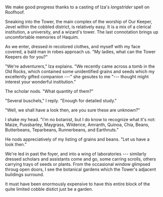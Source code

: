 We make good progress thanks to a casting of Iza's _longstrider_ spell on Roofhoof.

Sneaking into the Tower, the main complex of the worship of Our Keeper, Jevel within the
cobbled district, is relatively easy. It is a mix of a clerical institution, a university,
and a wizard's tower. The last connotation brings up uncomfortable memories of Haquim.

As we enter, dressed in recolored clothes, and myself with my face covered, a bald man
in robes approach us. "My ladies, what can the Tower Keepers do for you?"

"We're adventurers," Iza explains. "We recently came across a tomb in the Old Rocks,
which contained some unidentified grains and seeds which my excellently gifted companion ---"
she gesutes to me "--- thought might interest your wonderful institution."

The scholar nods. "What quantity of them?"

"Several buschels," I reply. "Enough for detailed study."

"Well, we shall have a look then, are you sure these are unknown?"

I shake my head. "I'm no botanist, but I do know to recognize what it's
not: Maize, Pussbarley, Maygrass, Wilderice, Amranth, Quinoa, Chia, Beans,
Butterbeans, Teparbeans, Runnerbeans, and Earthnuts."

He nods appreciatively of my listing of grains and beans. "Let us have a look
then."

We're led in past the foyer, and into a wing of laboratories --- similarly dressed
scholars and assistants come and go, some carring scrolls, others carrying trays of
seeds or plants. From the occasional window glimpsed throug open doors, I see the botanical
gardens which the Tower's adjacent buildings surround.

It must have been enormously expensive to have this entire block of the quite limited
cobble distict just be a garden.



